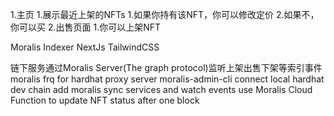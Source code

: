 1.主页
    1.展示最近上架的NFTs
        1.如果你持有该NFT，你可以修改定价
        2.如果不，你可以买
2.出售页面
    1.你可以上架NFT

Moralis Indexer
NextJs
TailwindCSS


链下服务通过Moralis Server(The graph protocol)监听上架出售下架等索引事件
moralis frq for hardhat proxy server
moralis-admin-cli connect local hardhat dev chain
add moralis sync services and watch events
use Moralis Cloud Function to update NFT status after one block